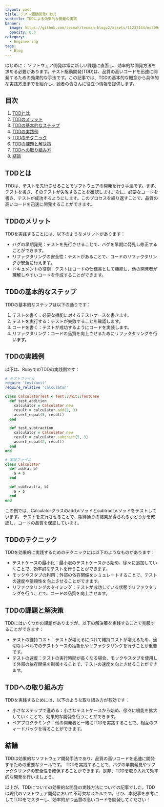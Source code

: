 ```yaml
---
layout: post
title: テスト駆動開発(TDD)
subtitle: TDDによる効果的な開発の実践
banner:
  image: https://github.com/tecmah/tecmah-blogv2/assets/11237144/ec30944e-7099-4001-9482-94e879ae9419
  opacity: 0.3
category:
  - Engineering
tags:
  - Blog
---
```


はじめに：
ソフトウェア開発は常に新しい課題に直面し、効率的な開発方法を求める必要があります。テスト駆動開発(TDD)は、品質の高いコードを迅速に開発するための効果的な手法です。この記事では、TDDの基本的な概念から具体的な実践方法までを紹介し、読者の皆さんに役立つ情報を提供します。

## 目次

1. [TDDとは](#tddとは)
2. [TDDのメリット](#tddのメリット)
3. [TDDの基本的なステップ](#tddの基本的なステップ)
4. [TDDの実践例](#tddの実践例)
5. [TDDのテクニック](#tddのテクニック)
6. [TDDの課題と解決策](#tddの課題と解決策)
7. [TDDへの取り組み方](#tddへの取り組み方)
8. [結論](#結論)

## TDDとは

TDDは、テストを先行させることでソフトウェアの開発を行う手法です。まず、テストを書き、そのテストが失敗することを確認します。次に、必要なコードを書き、テストが成功するようにします。このプロセスを繰り返すことで、品質の高いコードを迅速に開発することができます。

## TDDのメリット

TDDを実践することには、以下のようなメリットがあります：

- バグの早期発見：テストを先行させることで、バグを早期に発見し修正することができます。
- リファクタリングの安全性：テストがあることで、コードのリファクタリングが安全に行えます。
- ドキュメントの役割：テストはコードの仕様書として機能し、他の開発者が理解しやすいコードを作成することができます。

## TDDの基本的なステップ

TDDの基本的なステップは以下の通りです：

1. テストを書く：必要な機能に対するテストケースを書きます。
2. テストを実行する：テストが失敗することを確認します。
3. コードを書く：テストが成功するようにコードを実装します。
4. リファクタリング：コードの品質を向上させるためにリファクタリングを行います。

## TDDの実践例

以下は、RubyでのTDDの実践例です：

```ruby
# テストファイル
require 'test/unit'
require_relative 'calculator'

class CalculatorTest < Test::Unit::TestCase
  def test_addition
    calculator = Calculator.new
    result = calculator.add(2, 3)
    assert_equal(5, result)
  end

  def test_subtraction
    calculator = Calculator.new
    result = calculator.subtract(5, 3)
    assert_equal(2, result)
  end
end

# 実装ファイル
class Calculator
  def add(a, b)
    a + b
  end

  def subtract(a, b)
    a - b
  end
end
```

この例では、Calculatorクラスのaddメソッドとsubtractメソッドをテストしています。
テストを先行させることで、期待通りの結果が得られるかどうかを確認し、コードの品質を保証しています。

## TDDのテクニック

TDDを効果的に実践するためのテクニックには以下のようなものがあります：

- テストケースの最小化：最小限のテストケースから始め、徐々に追加していくことで、効率的なテストを行うことができます。
- モックやスタブの利用：外部の依存関係をシミュレートすることで、テストの速度や信頼性を向上させることができます。
- リファクタリングのタイミング：テストが成功している状態でリファクタリングを行うことで、コードの品質を向上させます。

## TDDの課題と解決策

TDDにはいくつかの課題がありますが、以下の解決策を実践することで克服することができます：

- テストの維持コスト：テストが増えるにつれて維持コストが増えるため、適切なレベルでのテストケースの抽象化やリファクタリングを行うことが重要です。
- テストの速度：テストの実行時間が長くなる場合、モックやスタブを使用して外部の依存関係を制御することで、テストの速度を向上させることができます。

## TDDへの取り組み方

TDDを実践するためには、以下のような取り組み方が有効です：

- 小さなステップで進める：小さなテストケースから始め、徐々に機能を拡大していくことで、効果的な開発を行うことができます。
- ペアプログラミング：他の開発者と一緒にTDDを実践することで、相互のフィードバックを得ることができます。

## 結論

TDDは効果的なソフトウェア開発手法であり、品質の高いコードを迅速に開発するための重要なツールです。
TDDを実践することで、バグの早期発見やリファクタリングの安全性を確保することができます。是非、TDDを取り入れて効率的な開発を行いましょう。

以上が、TDDについての効果的な開発の実践方法についての記事でした。TDDは現代のソフトウェア開発において不可欠なスキルです。ぜひ、本記事を参考にしてTDDをマスターし、効率的かつ品質の高いコードを開発してください！
